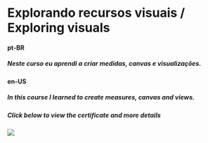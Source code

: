 # Explorando recursos visuais / Exploring visuals

#### pt-BR
##### Neste curso eu aprendi a criar medidas, canvas e visualizações.


#### en-US
##### In this course I learned to create measures, canvas and views.


##### Click below to view the certificate and more details
[![](https://cdn4.iconfinder.com/data/icons/business-1221/24/Certificate-64.png)](https://cursos.alura.com.br/certificate/wesley-comput/power-bi-explorando-recursos-visuais)